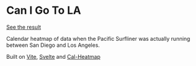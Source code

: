 # Can I Go To LA

[See the result](http://can-i-get-to-la.today/)

Calendar heatmap of data when the Pacific Surfliner was actually running between San Diego and Los Angeles.

Built on [Vite](https://vitejs.dev), [Svelte](https://svelte.dev) and [Cal-Heatmap](https://cal-heatmap.com/docs/options/domain/label)
